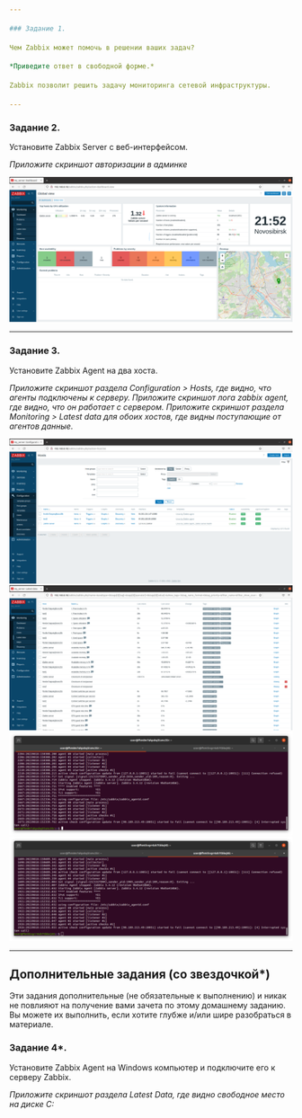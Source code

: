 ```yaml
---

### Задание 1. 

Чем Zabbix может помочь в решении ваших задач?

*Приведите ответ в свободной форме.*

Zabbix позволит решить задачу мониторинга сетевой инфраструктуры.

---
```


### Задание 2. 

Установите Zabbix Server с веб-интерфейсом.

*Приложите скриншот авторизации в админке*

![Скриншот](./Pictures/9.2.1.png)

---

### Задание 3. 

Установите Zabbix Agent на два хоста.

*Приложите скриншот раздела Configuration > Hosts, где видно, что агенты подключены к серверу.*
*Приложите скриншот лога zabbix agent, где видно, что он работает с сервером.*
*Приложите скриншот раздела Monitoring > Latest data для обоих хостов, где видны поступающие от агентов данные.*

![Скриншот](./Pictures/9.2.2.png)
![Скриншот](./Pictures/9.2.3.png)
![Скриншот](./Pictures/9.2.4.png)
![Скриншот](./Pictures/9.2.5.png)

---
## Дополнительные задания (со звездочкой*)

Эти задания дополнительные (не обязательные к выполнению) и никак не повлияют на получение вами зачета по этому домашнему заданию. Вы можете их выполнить, если хотите глубже и/или шире разобраться в материале.

### Задание 4*. 

Установите Zabbix Agent на Windows компьютер и подключите его к серверу Zabbix.

*Приложите скриншот раздела Latest Data, где видно свободное место на диске C:*

